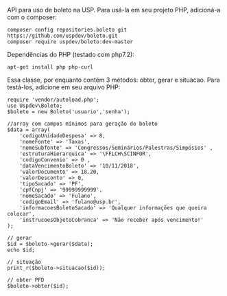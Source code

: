 API para uso de boleto na USP. Para usá-la em seu projeto PHP, adicioná-a com
o composer:

    composer config repositories.boleto git https://github.com/uspdev/boleto.git
    composer require uspdev/boleto:dev-master

Dependências do PHP (testado com php7.2):

    apt-get install php php-curl 

Essa classe, por enquanto contém 3 métodos: obter, gerar e situacao. 
Para testá-los, adicione em seu arquivo PHP:

    require 'vendor/autoload.php';
    use Uspdev\Boleto;
    $boleto = new Boleto('usuario','senha'); 
    
    //array com campos mínimos para geração do boleto
    $data = array(
        'codigoUnidadeDespesa' => 8,
        'nomeFonte' => 'Taxas', 
        'nomeSubfonte' => 'Congressos/Seminários/Palestras/Simpósios' , 
        'estruturaHierarquica' => '\FFLCH\SCINFOR',   
        'codigoConvenio' => 0 ,  
        'dataVencimentoBoleto' => '10/11/2018', 
        'valorDocumento' => 18.20, 
        'valorDesconto' => 0, 
        'tipoSacado' => 'PF', 
        'cpfCnpj' => '99999999999', 
        'nomeSacado' => 'Fulano',
        'codigoEmail' => 'fulano@usp.br',  
        'informacoesBoletoSacado' => 'Qualquer informações que queira colocar',
        'instrucoesObjetoCobranca' => 'Não receber após vencimento!'
    );

    // gerar
    $id = $boleto->gerar($data);
    echo $id;

    // situação
    print_r($boleto->situacao($id));

    // obter PFD
    $boleto->obter($id);

